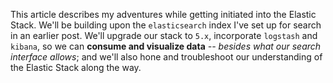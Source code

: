This article describes my adventures while getting initiated into the Elastic Stack. We'll be building upon the `elasticsearch` index I've set up for search in an earlier post. We'll upgrade our stack to `5.x`, incorporate `logstash` and `kibana`, so we can **consume and visualize data** _-- besides what our search interface allows_; and we'll also hone and troubleshoot our understanding of the Elastic Stack along the way.
